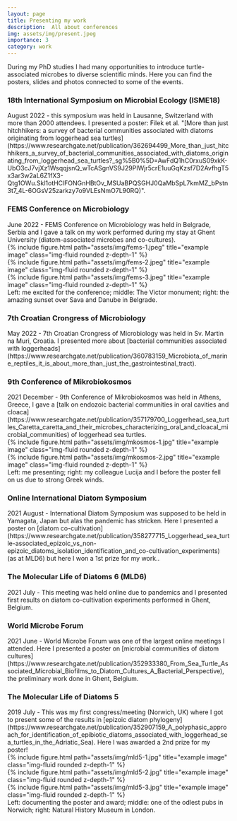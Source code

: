 ```yaml
---
layout: page
title: Presenting my work
description:  All about conferences
img: assets/img/present.jpeg
importance: 3
category: work
---
```


During my PhD studies I had many opportunities to introduce turtle-associated microbes to diverse scientific minds. Here you can find the posters, slides and photos connected to some of the events.

<h3>18th International Symposium on Microbial Ecology (ISME18)</h3>
August 2022 - this symposium was held in Lausanne, Switzerland with more than 2000 attendees.
I presented a poster: Filek et al. "[More than just hitchhikers: a survey of bacterial communities associated with diatoms originating from loggerhead sea turtles](https://www.researchgate.net/publication/362694499_More_than_just_hitchhikers_a_survey_of_bacterial_communities_associated_with_diatoms_originating_from_loggerhead_sea_turtles?_sg%5B0%5D=AwFdQ1hC0rxuS09xkK-UbO3cJ7vjXz1WsqqjsnQ_wTcASgnVS9J29PIWjr5crE1uuGqKzsf7D2AvfhgT5x3ar3w2aL6Z1fX3-Qtg1OWu.Skl1otHClFONGnHBtOv_MSUaBPQSGHJ0QaMbSpL7kmMZ_bPstn3t7_4L-6OGsV25zarkzy7o9VLEsNmO7L90RQ)".

<h3>FEMS Conference on Microbiology</h3>
June 2022 - FEMS Conference on Microbiology was held in Belgrade, Serbia and I gave a talk on my work performed during my stay at Ghent University (diatom-associated microbes and co-cultures).

<div class="row">
    <div class="col-sm mt-3 mt-md-0">
        {% include figure.html path="assets/img/fems-1.jpeg" title="example image" class="img-fluid rounded z-depth-1" %}
    </div>
    <div class="col-sm mt-3 mt-md-0">
        {% include figure.html path="assets/img/fems-2.jpeg" title="example image" class="img-fluid rounded z-depth-1" %}
    </div>
    <div class="col-sm mt-3 mt-md-0">
        {% include figure.html path="assets/img/fems-3.jpeg" title="example image" class="img-fluid rounded z-depth-1" %}
    </div>
</div>
<div class="caption">
    Left: me excited for the conference; middle: The Victor monument; right: the amazing sunset over Sava and Danube in Belgrade.
</div>

<h3>7th Croatian Crongress of Microbiology</h3>
May 2022 - 7th Croatian Crongress of Microbiology was held in Sv. Martin na Muri, Croatia. I presented more about [bacterial communities associated with loggerheads](https://www.researchgate.net/publication/360783159_Microbiota_of_marine_reptiles_it_is_about_more_than_just_the_gastrointestinal_tract).

<h3>9th Conference of Mikrobiokosmos</h3>
2021 December - 9th Conference of Mikrobiokosmos was held in Athens, Greece, I gave a [talk on endozoic bacterial communities in oral cavities and cloaca](https://www.researchgate.net/publication/357179700_Loggerhead_sea_turtles_Caretta_caretta_and_their_microbes_characterizing_oral_and_cloacal_microbial_communities) of loggerhead sea turtles.

<div class="row justify-content-sm-center">
    <div class="col-sm-8 mt-3 mt-md-0">
        {% include figure.html path="assets/img/mkosmos-1.jpg" title="example image" class="img-fluid rounded z-depth-1" %}
    </div>
    <div class="col-sm-4 mt-3 mt-md-0">
        {% include figure.html path="assets/img/mkosmos-2.jpg" title="example image" class="img-fluid rounded z-depth-1" %}
    </div>
</div>
<div class="caption">
    Left: me presenting; right: my colleague Lucija and I before the poster fell on us due to strong Greek winds.
</div>

<h3>Online International Diatom Symposium</h3>
2021 August - International Diatom Symposium was supposed to be held in Yamagata, Japan but alas the pandemic has stricken. Here I presented a poster on [diatom co-cultivation](https://www.researchgate.net/publication/358277715_Loggerhead_sea_turtle-associated_epizoic_vs_non-epizoic_diatoms_isolation_identification_and_co-cultivation_experiments) (as at MLD6) but here I won a 1st prize for my work..

<h3>The Molecular Life of Diatoms 6 (MLD6)</h3>
2021 July - This meeting was held online due to pandemics and I presented first results on diatom co-cultivation experiments performed in Ghent, Belgium.

<h3>World Microbe Forum</h3>
2021 June - World Microbe Forum was one of the largest online meetings I attended. Here I presented a poster on [microbial communities of diatom cultures](https://www.researchgate.net/publication/352933380_From_Sea_Turtle_Associated_Microbial_Biofilms_to_Diatom_Cultures_A_Bacterial_Perspective), the preliminary work done in Ghent, Belgium.

<h3>The Molecular Life of Diatoms 5</h3>
2019 July - This was my first congress/meeting (Norwich, UK) where I got to present some of the results in [epizoic diatom phylogeny](https://www.researchgate.net/publication/352907159_A_polyphasic_approach_for_identification_of_epibiotic_diatoms_associated_with_loggerhead_sea_turtles_in_the_Adriatic_Sea). Here I was awarded a 2nd prize for my poster!
<div class="row">
    <div class="col-sm mt-3 mt-md-0">
        {% include figure.html path="assets/img/mld5-1.jpg" title="example image" class="img-fluid rounded z-depth-1" %}
    </div>
    <div class="col-sm mt-3 mt-md-0">
        {% include figure.html path="assets/img/mld5-2.jpg" title="example image" class="img-fluid rounded z-depth-1" %}
    </div>
    <div class="col-sm mt-3 mt-md-0">
        {% include figure.html path="assets/img/mld5-3.jpg" title="example image" class="img-fluid rounded z-depth-1" %}
    </div>
</div>
<div class="caption">Left: documenting the poster and award; middle: one of the odlest pubs in Norwich; right: Natural History Museum in London.</div>

